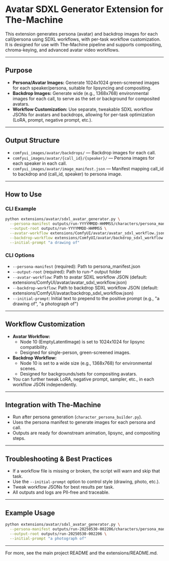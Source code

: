 # Avatar SDXL Generator Extension for The-Machine

This extension generates persona (avatar) and backdrop images for each call/persona using SDXL workflows, with per-task workflow customization. It is designed for use with The-Machine pipeline and supports compositing, chroma-keying, and advanced avatar video workflows.

---

## Purpose
- **Persona/Avatar Images:** Generate 1024x1024 green-screened images for each speaker/persona, suitable for lipsyncing and compositing.
- **Backdrop Images:** Generate wide (e.g., 1368x768) environmental images for each call, to serve as the set or background for composited avatars.
- **Workflow Customization:** Use separate, tweakable SDXL workflow JSONs for avatars and backdrops, allowing for per-task optimization (LoRA, prompt, negative prompt, etc.).

---

## Output Structure
- `comfyui_images/avatar/backdrops/` — Backdrop images for each call.
- `comfyui_images/avatar/{call_id}/{speaker}/` — Persona images for each speaker in each call.
- `comfyui_images/avatar/image_manifest.json` — Manifest mapping call_id to backdrop and (call_id, speaker) to persona image.

---

## How to Use

### CLI Example
```sh
python extensions/avatar/sdxl_avatar_generator.py \
  --persona-manifest outputs/run-YYYYMMDD-HHMMSS/characters/persona_manifest.json \
  --output-root outputs/run-YYYYMMDD-HHMMSS \
  --avatar-workflow extensions/ComfyUI/avatar/avatar_sdxl_workflow.json \
  --backdrop-workflow extensions/ComfyUI/avatar/backdrop_sdxl_workflow.json \
  --initial-prompt "a drawing of"
```

### CLI Options
- `--persona-manifest` (required): Path to persona_manifest.json
- `--output-root` (required): Path to run-* output folder
- `--avatar-workflow`: Path to avatar SDXL workflow JSON (default: extensions/ComfyUI/avatar/avatar_sdxl_workflow.json)
- `--backdrop-workflow`: Path to backdrop SDXL workflow JSON (default: extensions/ComfyUI/avatar/backdrop_sdxl_workflow.json)
- `--initial-prompt`: Initial text to prepend to the positive prompt (e.g., "a drawing of", "a photograph of")

---

## Workflow Customization
- **Avatar Workflow:**
  - Node 10 (EmptyLatentImage) is set to 1024x1024 for lipsync compatibility.
  - Designed for single-person, green-screened images.
- **Backdrop Workflow:**
  - Node 10 is set to a wide size (e.g., 1368x768) for environmental scenes.
  - Designed for backgrounds/sets for compositing avatars.
- You can further tweak LoRA, negative prompt, sampler, etc., in each workflow JSON independently.

---

## Integration with The-Machine
- Run after persona generation (`character_persona_builder.py`).
- Uses the persona manifest to generate images for each persona and call.
- Outputs are ready for downstream animation, lipsync, and compositing steps.

---

## Troubleshooting & Best Practices
- If a workflow file is missing or broken, the script will warn and skip that task.
- Use the `--initial-prompt` option to control style (drawing, photo, etc.).
- Tweak workflow JSONs for best results per task.
- All outputs and logs are PII-free and traceable.

---

## Example Usage
```sh
python extensions/avatar/sdxl_avatar_generator.py \
  --persona-manifest outputs/run-20250530-002206/characters/persona_manifest.json \
  --output-root outputs/run-20250530-002206 \
  --initial-prompt "a photograph of"
```

---

For more, see the main project README and the extensions/README.md. 